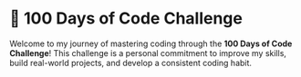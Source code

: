 # 💯 100 Days of Code Challenge

Welcome to my journey of mastering coding through the **100 Days of Code Challenge**! This challenge is a personal commitment to improve my skills, build real-world projects, and develop a consistent coding habit.
